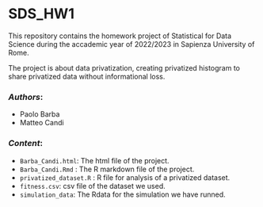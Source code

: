 # SDS_HW1

This repository contains the homework project of Statistical for Data Science during the accademic year of 2022/2023 in Sapienza University of Rome.

The project is about data privatization, creating privatized histogram to share privatized data without informational loss.

### *Authors*:
* Paolo Barba
* Matteo Candi

### *Content*:


* `Barba_Candi.html`: The html file of the project.
* `Barba_Candi.Rmd` : The R markdown file of the project.
* `privatized_dataset.R` : R file for analysis of a privatized dataset.
* `fitness.csv`: csv file of the dataset we used.
* `simulation_data`: The Rdata for the simulation we have runned.
